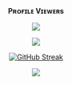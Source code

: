 
<div align="center">
<br><p align="center"><b>Pʀᴏғɪʟᴇ Vɪᴇᴡᴇʀs</b></p> 
<p align="center"><img align="center" src="https://profile-counter.glitch.me/{TG-V4MP1R3}/count.svg"/></p>

<p align="center">
<img src="https://github-stats-alpha.vercel.app/api/?username=TG-V4MP1R3&cc=000&tc=00ff00&ic=fff000&bc=fff" align="center">
</p>

[![GitHub Streak](https://github-readme-streak-stats.herokuapp.com/?user=TG-V4MP1R3&theme=highcontrast)](https://github.com/TG-V4MP1R3/github-readme-streak-stats)
</div>

<p align="middle">        
<a href="https://telegram.dog/KP51107"><img src="https://img.shields.io/badge/Tᴇʟᴇɢʀᴀᴍ-purple.svg?logo=telegram"></a>
